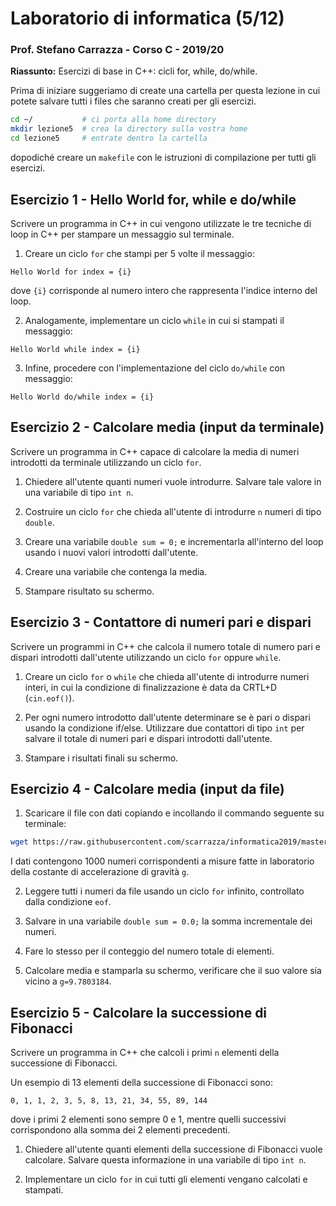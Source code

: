 # Laboratorio di informatica (5/12)
### Prof. Stefano Carrazza - Corso C - 2019/20

**Riassunto:** Esercizi di base in C++: cicli for, while, do/while.

Prima di iniziare suggeriamo di create una cartella per questa lezione in cui potete salvare tutti i files che saranno creati per gli esercizi.
```bash
cd ~/           # ci porta alla home directory
mkdir lezione5  # crea la directory sulla vostra home
cd lezione5     # entrate dentro la cartella
```
dopodiché creare un `makefile` con le istruzioni di compilazione per tutti gli esercizi.

## Esercizio 1 - Hello World for, while e do/while

Scrivere un programma in C++ in cui vengono utilizzate le tre tecniche di loop in C++ per stampare un messaggio sul terminale.

1. Creare un ciclo `for` che stampi per 5 volte il messaggio:
```
Hello World for index = {i}
```
dove `{i}` corrisponde al numero intero che rappresenta l'indice interno del loop.

2. Analogamente, implementare un ciclo `while` in cui si stampati il messaggio:
```
Hello World while index = {i}
```

3. Infine, procedere con l'implementazione del ciclo `do/while` con messaggio:
```
Hello World do/while index = {i}
```

## Esercizio 2 - Calcolare media (input da terminale)

Scrivere un programma in C++ capace di calcolare la media di numeri introdotti
da terminale utilizzando un ciclo `for`.

1. Chiedere all'utente quanti numeri vuole introdurre. Salvare tale valore in
una variabile di tipo `int n`.

2. Costruire un ciclo `for` che chieda all'utente di introdurre `n` numeri di tipo `double`.

3. Creare una variabile `double sum = 0;` e incrementarla all'interno del loop usando i nuovi valori introdotti dall'utente.

4. Creare una variabile che contenga la media.

5. Stampare risultato su schermo.

## Esercizio 3 - Contattore di numeri pari e dispari

Scrivere un programmi in C++ che calcola il numero totale di numero pari e dispari
introdotti dall'utente utilizzando un ciclo `for` oppure `while`.

1. Creare un ciclo `for` o `while` che chieda all'utente di introdurre numeri interi, in cui la condizione di finalizzazione è data da CRTL+D (`cin.eof()`).

2. Per ogni numero introdotto dall'utente determinare se è pari o dispari usando la condizione if/else. Utilizzare due contattori di tipo `int` per salvare il totale di numeri pari e dispari introdotti dall'utente.

3. Stampare i risultati finali su schermo.

## Esercizio 4 - Calcolare media (input da file)

1. Scaricare il file con dati copiando e incollando il commando seguente su terminale:
```bash
wget https://raw.githubusercontent.com/scarrazza/informatica2019/master/Lezione_5/data.dat
```
I dati contengono 1000 numeri corrispondenti a misure fatte in laboratorio della costante di accelerazione di gravità `g`.

2. Leggere tutti i numeri da file usando un ciclo `for` infinito, controllato dalla condizione `eof`.

3. Salvare in una variabile `double sum = 0.0;` la somma incrementale dei numeri.

4. Fare lo stesso per il conteggio del numero totale di elementi.

5. Calcolare media e stamparla su schermo, verificare che il suo valore sia vicino a `g=9.7803184`.

## Esercizio 5 - Calcolare la successione di Fibonacci

Scrivere un programma in C++ che calcoli i primi `n` elementi della successione di Fibonacci.

Un esempio di 13 elementi della successione di Fibonacci sono:
```
0, 1, 1, 2, 3, 5, 8, 13, 21, 34, 55, 89, 144
```
dove i primi 2 elementi sono sempre 0 e 1, mentre quelli successivi corrispondono alla somma dei 2 elementi precedenti.

1. Chiedere all'utente quanti elementi della successione di Fibonacci vuole calcolare. Salvare questa informazione in una variabile di tipo `int n`.

2. Implementare un ciclo `for` in cui tutti gli elementi vengano calcolati e stampati.
